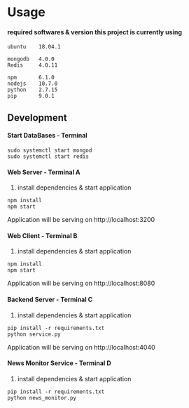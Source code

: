 # Usage

#### required softwares & version this project is currently using

```
ubuntu    18.04.1

mongodb   4.0.0
Redis     4.0.11

npm       6.1.0
nodejs    10.7.0
python    2.7.15
pip       9.0.1
```

## Development

#### Start DataBases - Terminal

```
sudo systemctl start mongod
sudo systemctl start redis
```

#### Web Server - Terminal A

1.  install dependencies & start application

```
npm install
npm start
```

Application will be serving on http://localhost:3200

#### Web Client - Terminal B

1.  install dependencies & start application

```
npm install
npm start
```

Application will be serving on http://localhost:8080

#### Backend Server - Terminal C

1.  install dependencies & start application

```
pip install -r requirements.txt
python service.py
```

Application will be serving on http://localhost:4040

#### News Monitor Service - Terminal D

1.  install dependencies & start application

```
pip install -r requirements.txt
python news_monitor.py
```
